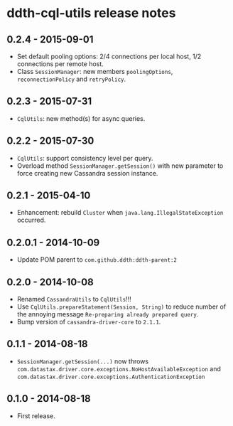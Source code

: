 ddth-cql-utils release notes
============================

0.2.4 - 2015-09-01
------------------

- Set default pooling options: 2/4 connections per local host, 1/2 connections per remote host.
- Class `SessionManager`: new members `poolingOptions`, `reconnectionPolicy` and `retryPolicy`.


0.2.3 - 2015-07-31
------------------

- `CqlUtils`: new method(s) for async queries.


0.2.2 - 2015-07-30
------------------

- `CqlUtils`: support consistency level per query.
- Overload method `SessionManager.getSession()` with new parameter to force creating new Cassandra session instance.


0.2.1 - 2015-04-10
------------------

- Enhancement: rebuild `Cluster` when `java.lang.IllegalStateException` occurred.


0.2.0.1 - 2014-10-09
--------------------

- Update POM parent to `com.github.ddth:ddth-parent:2`


0.2.0 - 2014-10-08
------------------

- Renamed `CassandraUtils` to `CqlUtils`!!!
- Use `CqlUtils.prepareStatement(Session, String)` to reduce number of the annoying message `Re-preparing already prepared query`.
- Bump version of `cassandra-driver-core` to `2.1.1`.


0.1.1 - 2014-08-18
------------------

- `SessionManager.getSession(...)` now throws `com.datastax.driver.core.exceptions.NoHostAvailableException` and `com.datastax.driver.core.exceptions.AuthenticationException`


0.1.0 - 2014-08-18
------------------

- First release.
